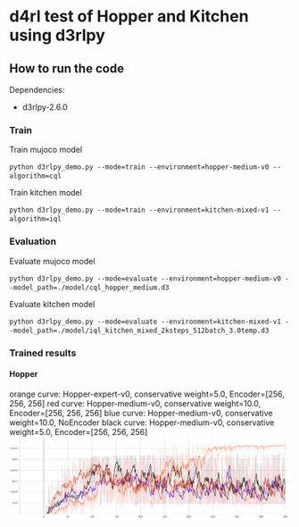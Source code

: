 # d4rl test of Hopper and Kitchen using d3rlpy
## How to run the code
Dependencies:
- d3rlpy-2.6.0

### Train
Train mujoco model
```
python d3rlpy_demo.py --mode=train --environment=hopper-medium-v0 --algorithm=cql
```
Train kitchen model
```
python d3rlpy_demo.py --mode=train --environment=kitchen-mixed-v1 --algorithm=iql
```

### Evaluation
Evaluate mujoco model
```
python d3rlpy_demo.py --mode=evaluate --environment=hopper-medium-v0 --model_path=./model/cql_hopper_medium.d3
```
Evaluate kitchen model
```
python d3rlpy_demo.py --mode=evaluate --environment=kitchen-mixed-v1 --model_path=./model/iql_kitchen_mixed_2ksteps_512batch_3.0temp.d3
```

### Trained results

#### Hopper
orange curve: Hopper-expert-v0, conservative weight=5.0, Encoder=[256, 256, 256]
red curve: Hopper-medium-v0, conservative weight=10.0, Encoder=[256, 256, 256]
blue curve: Hopper-medium-v0, conservative weight=10.0, NoEncoder
black curve: Hopper-medium-v0, conservative weight=5.0, Encoder=[256, 256, 256]
![image](https://github.com/kikido16/d4rl_demo/blob/master/visualization/Hopper.png)